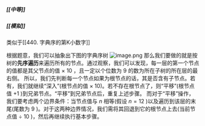 ##### [[中等]]
##### [[模拟]]
类似于[[440. 字典序的第K小数字]]

根据题意，我们可以抽象出下图的字典序树
![image.png](https://pic.leetcode-cn.com/1650242948-pztmhh-image.png)
那么我们要做的就是按树的**先序遍历**来遍历所有的节点。通过观察，我们可以发现，每一层的第一个节点的值都是其父节点的值 $\times \ 10$ ，且一定以个位数为 $9$ 的数为所在子树的所在层的最右侧。
所以，我们先判断每一个节点如果为根节点的话，其是否含有子节点。若有，我们就继续“深入”(根节点的值 $\times \ 10$)。若不存在根节点了，则“平移”(根节点值 $+1$ )到兄弟节点。“平移”到兄弟节点后，重复上述步骤。
而对于“平移”操作，我们要考虑两个边界条件：当节点值与 $n$ 相等(假设 $n = 12$ )以及遍历到该层的末尾(尾数为 $9$ )。对于这两种边界情况，我们需将其回退到它的根节点上去(当前节点值 $\div \ 10$ )，然后再继续执行基本步骤。